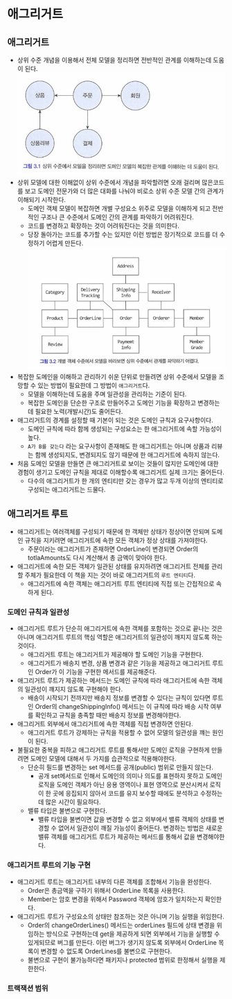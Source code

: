 # 애그리거트

## 애그리거트
* 상위 수준 개념을 이용해서 전체 모델을 정리하면 전반적인 관계를 이해하는데 도움이 된다.
<br/><img src="./그림 3.1.png">
* 상위 모델에 대한 이해없이 상위 수준에서 개념을 파악할려면 오래 걸리며 많은코드를 보고 도메인 전문가와 더 많은 대화를 나눠야 비로소 상위 수준 모델 간의 관계가 이해되기 시작한다.
    * 도메인 객체 모델이 복잡하면 개별 구성요소 위주로 모델을 이해하게 되고 전반적인 구조나 큰 수준에서 도메인 간의 관계를 파악하기 어려워진다.
    * 코드를 변경하고 확장하는 것이 어려워진다는 것을 의미한다.
    * 당장 돌아가는 코드를 추가할 수는 있지만 이런 방법은 장기적으로 코드를 더 수정하기 어렵게 만든다.
<br/><img src="./그림 3.2.png">
* 복잡한 도메인을 이해하고 관리하기 쉬운 단위로 만들려면 상위 수준에서 모델을 조망할 수 있는 방법이 필요한데 그 방법이 `애그리거트`다.
    * 모델을 이해하는데 도움을 주며 일관성을 관리하는 기준이 된다.
    * 복잡한 도메인을 단순한 구조로 만들어주고 도메인 기능을 확장하고 변경하는데 필요한 노력(개발시간)도 줄어든다.
* 애그리거트의 경계를 설정할 때 기본이 되는 것은 도메인 규칙과 요구사항이다.
    * 도메인 규칙에 따라 함께 생성되는 구성요소는 한 애그리거트에 속할 가능성이 높다.
    * `A가 B를 갖는다` 라는 요구사항이 존재해도 한 애그리거트는 아니며 상품과 리뷰는 함께 생성되지도, 변경되지도 않기 때문에 한 애그리거트에 속하지 않는다.
* 처음 도메인 모델을 만들면 큰 애그리거트로 보이는 것들이 많지만 도메인에 대한 경험이 생기고 도메인 규칙을 제대로 이해할수록 애그리거트 실제 크기는 줄어든다.
    * 다수의 애그리거트가 한 개의 엔티티만 갖는 경우가 많고 두개 이상의 엔티티로 구성되는 애그리거트는 드물다.

## 애그리거트 루트
* 애그리거트는 여러객체를 구성되기 때문에 한 객체만 상태가 정상이면 안되며 도메인 규칙을 지키려면 애그리거트에 속한 모든 객체가 정상 상태를 가져야한다.
    * 주문이라는 애그리거트가 존재하면 OrderLine이 변경되면 Order의 totlaAmounts도 다시 계산해서 총 금액이 맞아야 한다.
* 애그리거트에 속한 모든 객체가 일관된 상태를 유지하려면 애그리거트 전체를 관리할 주체가 필요한데 이 책을 지는 것이 바로 애그리거트의 `루트 엔티티`다.
    * 애그리거트에 속한 객체는 애그리거트 루트 엔티티에 직접 또는 간접적으로 속하게 된다.

### 도메인 규칙과 일관성
* 애그리거트 루트가 단순히 애그리거트에 속한 객체를 포함하는 것으로 끝나는 것은 아니며 애그리거트 루트의 핵심 역할은 애그리거트의 일관성이 깨지지 않도록 하는 것이다.
    * 애그리거트 루트는 애그리거트가 제공해야 할 도메인 기능을 구현한다.
    * 애그리거트가 배송지 변경, 상품 변경과 같은 기능을 제공하고 애그리거트 루트인 Order가 이 기능을 구현한 메서드를 제공해준다.
* 애그리거트 루트가 제공하는 메서드는 도메인 규칙에 따라 애그리거트에 속한 객체의 일관성이 꺠지지 않도록 구현해야 한다.
    * 배송이 시작되기 전까지만 배송지 정보를 변경할 수 있다는 규칙이 있다면 루트인 Order의 changeShippingInfo() 메서드는 이 규칙에 따라 배송 시작 여부를 확인하고 규칙을 충족할 때만 배송지 정보를 변경해야한다.
* 애그리거트 외부에서 애그리거트에 속한 객체를 직접 변경하면 안된다.
    * 애그리거트 루트가 강제하는 규칙을 적용할 수 없어 모델의 일관성을 꺠는 원인이 된다.
* 불필요한 중복을 피하고 애그리거트 루트를 통해서만 도메인 로직을 구현하게 만들려면 도메인 모델에 대해서 두 가지를 습관적으로 적용해야한다.
    * 단순히 필드를 변경하는 set 메서드를 공개(public) 범위로 만들지 않는다.
        * 공개 set메서드로 인해서 도메인의 의미나 의도를 표현하지 못하고 도메인 로직을 도메인 객체가 아닌 응용 영역이나 표현 영역으로 분산시켜서 로직이 한 곳에 응집되지 않아서 코드를 유지 보수할 때에도 분석하고 수정하는데 많은 시간이 필요하다.
    * 밸류 타입은 불변으로 구현한다.
        * 밸류 타입을 불변이면 값을 변경할 수 없고 외부에서 밸류 객체의 상태를 변경할 수 없어서 일관성이 깨질 가능성이 줄어든다. 변경하는 방법은 새로운 밸류 객체를 애그리거트 루트가 제공하는 메서드를 통해서 값을 변경해야한다.

### 애그리거트 루트의 기능 구현
* 애그리거트 루트는 애그리거트 내부의 다른 객체를 조합해서 기능을 완성한다.
    * Order은 총금액을 구하기 위해서 OrderLine 목록을 사용한다.
    * Member는 암호 변경을 위해서 Password 객체에 암호가 일치하는지 확인한다.
* 애그리거트 루트가 구성요소의 상태만 참조하는 것은 아니며 기능 실행을 위임한다.
    * Order의 changeOrderLines() 메서드는 orderLines 필드에 상태 변경을 위임하는 방식으로 구현하는데 get을 제공하게 되면 외부에서 기능을 실행할 수 있게되므로 버그를 만든다. 이런 버그가 생기지 않도록 외부에서 OrderLine 목록이 변경할 수 없도록 OrderLines를 불변으로 구현한다.
    * 불변으로 구현이 불가능하다면 패키지나 protected 범위로 한정해서 실행을 제한한다.

### 트랙잭션 범위


